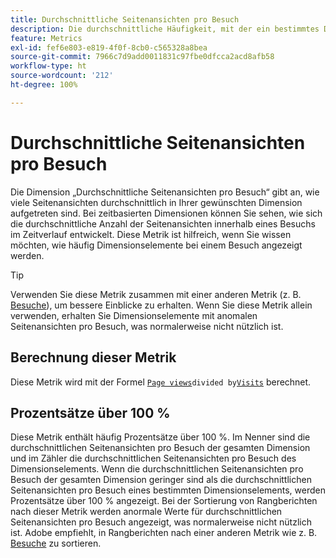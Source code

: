 ```yaml
---
title: Durchschnittliche Seitenansichten pro Besuch
description: Die durchschnittliche Häufigkeit, mit der ein bestimmtes Dimensionselement bei einem Besuch angezeigt wurde.
feature: Metrics
exl-id: fef6e803-e819-4f0f-8cb0-c565328a8bea
source-git-commit: 7966c7d9add0011831c97fbe0dfcca2acd8afb58
workflow-type: ht
source-wordcount: '212'
ht-degree: 100%

---
```


# Durchschnittliche Seitenansichten pro Besuch

Die Dimension „Durchschnittliche Seitenansichten pro Besuch“ gibt an, wie viele Seitenansichten durchschnittlich in Ihrer gewünschten Dimension aufgetreten sind. Bei zeitbasierten Dimensionen können Sie sehen, wie sich die durchschnittliche Anzahl der Seitenansichten innerhalb eines Besuchs im Zeitverlauf entwickelt. Diese Metrik ist hilfreich, wenn Sie wissen möchten, wie häufig Dimensionselemente bei einem Besuch angezeigt werden.

>[!TIP]
>
>Verwenden Sie diese Metrik zusammen mit einer anderen Metrik (z. B. [Besuche](visits.md)), um bessere Einblicke zu erhalten. Wenn Sie diese Metrik allein verwenden, erhalten Sie Dimensionselemente mit anomalen Seitenansichten pro Besuch, was normalerweise nicht nützlich ist.

## Berechnung dieser Metrik

Diese Metrik wird mit der Formel [`Page views`](page-views.md)` divided by `[`Visits`](visits.md) berechnet.

## Prozentsätze über 100 %

Diese Metrik enthält häufig Prozentsätze über 100 %. Im Nenner sind die durchschnittlichen Seitenansichten pro Besuch der gesamten Dimension und im Zähler die durchschnittlichen Seitenansichten pro Besuch des Dimensionselements. Wenn die durchschnittlichen Seitenansichten pro Besuch der gesamten Dimension geringer sind als die durchschnittlichen Seitenansichten pro Besuch eines bestimmten Dimensionselements, werden Prozentsätze über 100 % angezeigt. Bei der Sortierung von Rangberichten nach dieser Metrik werden anormale Werte für durchschnittlichen Seitenansichten pro Besuch angezeigt, was normalerweise nicht nützlich ist. Adobe empfiehlt, in Rangberichten nach einer anderen Metrik wie z. B. [Besuche](visits.md) zu sortieren.
